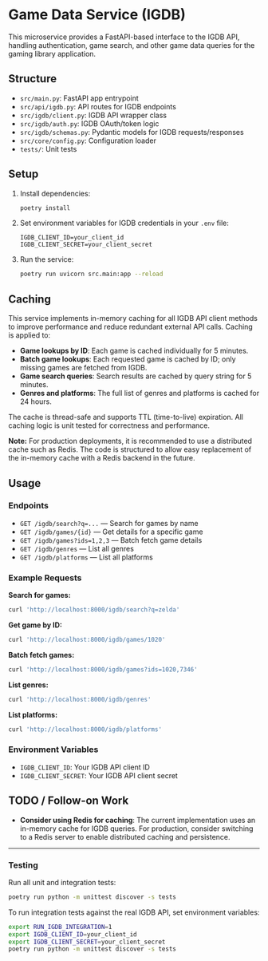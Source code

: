 # Game Data Service (IGDB)

This microservice provides a FastAPI-based interface to the IGDB API, handling authentication, game search, and other game data queries for the gaming library application.

## Structure

- `src/main.py`: FastAPI app entrypoint
- `src/api/igdb.py`: API routes for IGDB endpoints
- `src/igdb/client.py`: IGDB API wrapper class
- `src/igdb/auth.py`: IGDB OAuth/token logic
- `src/igdb/schemas.py`: Pydantic models for IGDB requests/responses
- `src/core/config.py`: Configuration loader
- `tests/`: Unit tests

## Setup

1. Install dependencies:
   ```sh
   poetry install
   ```
2. Set environment variables for IGDB credentials in your `.env` file:
   ```env
   IGDB_CLIENT_ID=your_client_id
   IGDB_CLIENT_SECRET=your_client_secret
   ```
3. Run the service:
   ```sh
   poetry run uvicorn src.main:app --reload
   ```


## Caching

This service implements in-memory caching for all IGDB API client methods to improve performance and reduce redundant external API calls. Caching is applied to:

- **Game lookups by ID**: Each game is cached individually for 5 minutes.
- **Batch game lookups**: Each requested game is cached by ID; only missing games are fetched from IGDB.
- **Game search queries**: Search results are cached by query string for 5 minutes.
- **Genres and platforms**: The full list of genres and platforms is cached for 24 hours.

The cache is thread-safe and supports TTL (time-to-live) expiration. All caching logic is unit tested for correctness and performance.

**Note:** For production deployments, it is recommended to use a distributed cache such as Redis. The code is structured to allow easy replacement of the in-memory cache with a Redis backend in the future.

## Usage

### Endpoints

- `GET /igdb/search?q=...` — Search for games by name
- `GET /igdb/games/{id}` — Get details for a specific game
- `GET /igdb/games?ids=1,2,3` — Batch fetch game details
- `GET /igdb/genres` — List all genres
- `GET /igdb/platforms` — List all platforms

### Example Requests

**Search for games:**

```sh
curl 'http://localhost:8000/igdb/search?q=zelda'
```

**Get game by ID:**

```sh
curl 'http://localhost:8000/igdb/games/1020'
```

**Batch fetch games:**

```sh
curl 'http://localhost:8000/igdb/games?ids=1020,7346'
```

**List genres:**

```sh
curl 'http://localhost:8000/igdb/genres'
```

**List platforms:**

```sh
curl 'http://localhost:8000/igdb/platforms'
```

### Environment Variables

- `IGDB_CLIENT_ID`: Your IGDB API client ID
- `IGDB_CLIENT_SECRET`: Your IGDB API client secret


## TODO / Follow-on Work

- **Consider using Redis for caching**: The current implementation uses an in-memory cache for IGDB queries. For production, consider switching to a Redis server to enable distributed caching and persistence.

---

### Testing

Run all unit and integration tests:

```sh
poetry run python -m unittest discover -s tests
```

To run integration tests against the real IGDB API, set environment variables:

```sh
export RUN_IGDB_INTEGRATION=1
export IGDB_CLIENT_ID=your_client_id
export IGDB_CLIENT_SECRET=your_client_secret
poetry run python -m unittest discover -s tests
```
